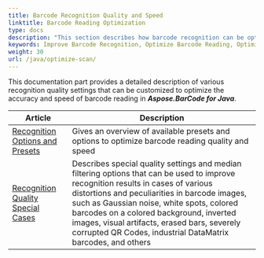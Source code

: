 ```yaml
---
title: Barcode Recognition Quality and Speed
linktitle: Barcode Reading Optimization
type: docs
description: "This section describes how barcode recognition can be optimized in terms of accuracy and speed."
keywords: Improve Barcode Recognition, Optimize Barcode Reading, Optimized Scan for Barcode Recognition, Speed Up Barcode Reading, Image Processing for Barcode, Improve Barcode Recognition, Read Many Barcodes from One Image, Aspose.BarCode, Read Barcode Java
weight: 30
url: /java/optimize-scan/
---
```


This documentation part provides a detailed description of various recognition quality settings that can be customized to optimize the accuracy and speed of barcode reading in ***Aspose.BarCode for Java***.
   
|Article|Description|
|---|---|
|[Recognition Options and Presets](/barcode/java/barcode-reading-presets/)|Gives an overview of available presets and options to optimize barcode reading quality and speed|
|[Recognition Quality Special Cases](/barcode/java/advanced-barcode-recognition-features/)|Describes special quality settings and median filtering options that can be used to improve recognition results in cases of various distortions and peculiarities in barcode images, such as Gaussian noise, white spots, colored barcodes on a colored background, inverted images, visual artifacts, erased bars, severely corrupted QR Codes, industrial DataMatrix barcodes, and others|
  
